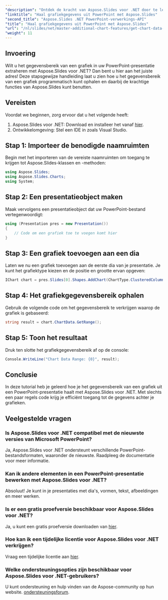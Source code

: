 ```yaml
---
"description": "Ontdek de kracht van Aspose.Slides voor .NET door te leren hoe u het gegevensbereik programmatisch uit grafieken in uw PowerPoint-presentaties kunt extraheren. Deze stapsgewijze handleiding biedt duidelijke instructies."
"linktitle": "Haal grafiekgegevens uit PowerPoint met Aspose.Slides"
"second_title": "Aspose.Slides .NET PowerPoint-verwerkings-API"
"title": "Haal grafiekgegevens uit PowerPoint met Aspose.Slides"
"url": "/nl/slides/net/master-additional-chart-features/get-chart-data-extraction/"
"weight": 11
---
```


## Invoering

Wilt u het gegevensbereik van een grafiek in uw PowerPoint-presentatie extraheren met Aspose.Slides voor .NET? Dan bent u hier aan het juiste adres! Deze stapsgewijze handleiding laat u zien hoe u het gegevensbereik van een grafiek programmatisch kunt ophalen en daarbij de krachtige functies van Aspose.Slides kunt benutten.

## Vereisten

Voordat we beginnen, zorg ervoor dat u het volgende heeft:

1. Aspose.Slides voor .NET: Download en installeer het vanaf [hier](https://releases.aspose.com/slides/net/).
2. Ontwikkelomgeving: Stel een IDE in zoals Visual Studio.

## Stap 1: Importeer de benodigde naamruimten

Begin met het importeren van de vereiste naamruimten om toegang te krijgen tot Aspose.Slides-klassen en -methoden:

```csharp
using Aspose.Slides;
using Aspose.Slides.Charts;
using System;
```

## Stap 2: Een presentatieobject maken

Maak vervolgens een presentatieobject dat uw PowerPoint-bestand vertegenwoordigt:

```csharp
using (Presentation pres = new Presentation())
{
    // Code om een grafiek toe te voegen komt hier
}
```

## Stap 3: Een grafiek toevoegen aan een dia

Laten we nu een grafiek toevoegen aan de eerste dia van je presentatie. Je kunt het grafiektype kiezen en de positie en grootte ervan opgeven:

```csharp
IChart chart = pres.Slides[0].Shapes.AddChart(ChartType.ClusteredColumn, 10, 10, 400, 300);
```

## Stap 4: Het grafiekgegevensbereik ophalen

Gebruik de volgende code om het gegevensbereik te verkrijgen waarop de grafiek is gebaseerd:

```csharp
string result = chart.ChartData.GetRange();
```

## Stap 5: Toon het resultaat

Druk ten slotte het grafiekgegevensbereik af op de console:

```csharp
Console.WriteLine("Chart Data Range: {0}", result);
```

## Conclusie

In deze tutorial heb je geleerd hoe je het gegevensbereik van een grafiek uit een PowerPoint-presentatie haalt met Aspose.Slides voor .NET. Met slechts een paar regels code krijg je efficiënt toegang tot de gegevens achter je grafieken.

## Veelgestelde vragen

### Is Aspose.Slides voor .NET compatibel met de nieuwste versies van Microsoft PowerPoint?
Ja, Aspose.Slides voor .NET ondersteunt verschillende PowerPoint-bestandsformaten, waaronder de nieuwste. Raadpleeg de documentatie voor meer informatie.

### Kan ik andere elementen in een PowerPoint-presentatie bewerken met Aspose.Slides voor .NET?
Absoluut! Je kunt in je presentaties met dia's, vormen, tekst, afbeeldingen en meer werken.

### Is er een gratis proefversie beschikbaar voor Aspose.Slides voor .NET?
Ja, u kunt een gratis proefversie downloaden van [hier](https://releases.aspose.com/).

### Hoe kan ik een tijdelijke licentie voor Aspose.Slides voor .NET verkrijgen?
Vraag een tijdelijke licentie aan [hier](https://purchase.aspose.com/temporary-license/).

### Welke ondersteuningsopties zijn beschikbaar voor Aspose.Slides voor .NET-gebruikers?
U kunt ondersteuning en hulp vinden van de Aspose-community op hun website. [ondersteuningsforum](https://forum.aspose.com/).